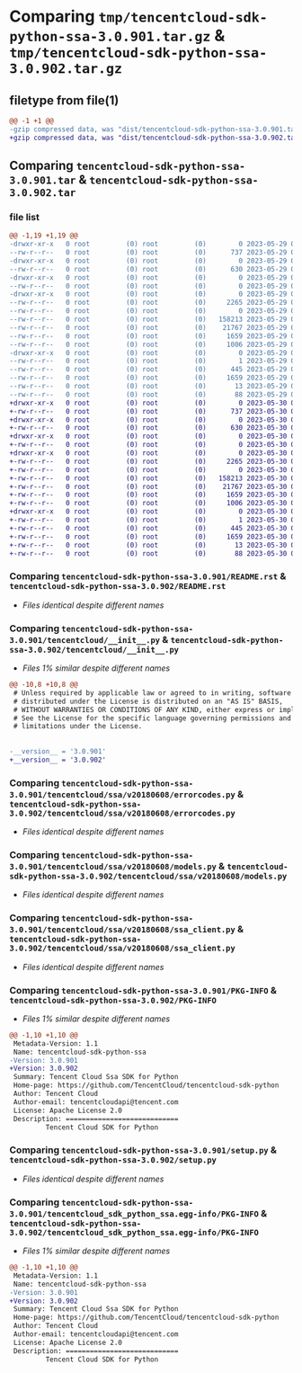 # Comparing `tmp/tencentcloud-sdk-python-ssa-3.0.901.tar.gz` & `tmp/tencentcloud-sdk-python-ssa-3.0.902.tar.gz`

## filetype from file(1)

```diff
@@ -1 +1 @@
-gzip compressed data, was "dist/tencentcloud-sdk-python-ssa-3.0.901.tar", last modified: Mon May 29 02:35:42 2023, max compression
+gzip compressed data, was "dist/tencentcloud-sdk-python-ssa-3.0.902.tar", last modified: Tue May 30 00:31:26 2023, max compression
```

## Comparing `tencentcloud-sdk-python-ssa-3.0.901.tar` & `tencentcloud-sdk-python-ssa-3.0.902.tar`

### file list

```diff
@@ -1,19 +1,19 @@
-drwxr-xr-x   0 root         (0) root         (0)        0 2023-05-29 02:35:42.000000 tencentcloud-sdk-python-ssa-3.0.901/
--rw-r--r--   0 root         (0) root         (0)      737 2023-05-29 02:35:42.000000 tencentcloud-sdk-python-ssa-3.0.901/README.rst
-drwxr-xr-x   0 root         (0) root         (0)        0 2023-05-29 02:35:42.000000 tencentcloud-sdk-python-ssa-3.0.901/tencentcloud/
--rw-r--r--   0 root         (0) root         (0)      630 2023-05-29 02:35:42.000000 tencentcloud-sdk-python-ssa-3.0.901/tencentcloud/__init__.py
-drwxr-xr-x   0 root         (0) root         (0)        0 2023-05-29 02:35:42.000000 tencentcloud-sdk-python-ssa-3.0.901/tencentcloud/ssa/
--rw-r--r--   0 root         (0) root         (0)        0 2023-05-29 02:35:42.000000 tencentcloud-sdk-python-ssa-3.0.901/tencentcloud/ssa/__init__.py
-drwxr-xr-x   0 root         (0) root         (0)        0 2023-05-29 02:35:42.000000 tencentcloud-sdk-python-ssa-3.0.901/tencentcloud/ssa/v20180608/
--rw-r--r--   0 root         (0) root         (0)     2265 2023-05-29 02:35:42.000000 tencentcloud-sdk-python-ssa-3.0.901/tencentcloud/ssa/v20180608/errorcodes.py
--rw-r--r--   0 root         (0) root         (0)        0 2023-05-29 02:35:42.000000 tencentcloud-sdk-python-ssa-3.0.901/tencentcloud/ssa/v20180608/__init__.py
--rw-r--r--   0 root         (0) root         (0)   158213 2023-05-29 02:35:42.000000 tencentcloud-sdk-python-ssa-3.0.901/tencentcloud/ssa/v20180608/models.py
--rw-r--r--   0 root         (0) root         (0)    21767 2023-05-29 02:35:42.000000 tencentcloud-sdk-python-ssa-3.0.901/tencentcloud/ssa/v20180608/ssa_client.py
--rw-r--r--   0 root         (0) root         (0)     1659 2023-05-29 02:35:42.000000 tencentcloud-sdk-python-ssa-3.0.901/PKG-INFO
--rw-r--r--   0 root         (0) root         (0)     1006 2023-05-29 02:35:42.000000 tencentcloud-sdk-python-ssa-3.0.901/setup.py
-drwxr-xr-x   0 root         (0) root         (0)        0 2023-05-29 02:35:42.000000 tencentcloud-sdk-python-ssa-3.0.901/tencentcloud_sdk_python_ssa.egg-info/
--rw-r--r--   0 root         (0) root         (0)        1 2023-05-29 02:35:42.000000 tencentcloud-sdk-python-ssa-3.0.901/tencentcloud_sdk_python_ssa.egg-info/dependency_links.txt
--rw-r--r--   0 root         (0) root         (0)      445 2023-05-29 02:35:42.000000 tencentcloud-sdk-python-ssa-3.0.901/tencentcloud_sdk_python_ssa.egg-info/SOURCES.txt
--rw-r--r--   0 root         (0) root         (0)     1659 2023-05-29 02:35:42.000000 tencentcloud-sdk-python-ssa-3.0.901/tencentcloud_sdk_python_ssa.egg-info/PKG-INFO
--rw-r--r--   0 root         (0) root         (0)       13 2023-05-29 02:35:42.000000 tencentcloud-sdk-python-ssa-3.0.901/tencentcloud_sdk_python_ssa.egg-info/top_level.txt
--rw-r--r--   0 root         (0) root         (0)       88 2023-05-29 02:35:42.000000 tencentcloud-sdk-python-ssa-3.0.901/setup.cfg
+drwxr-xr-x   0 root         (0) root         (0)        0 2023-05-30 00:31:26.000000 tencentcloud-sdk-python-ssa-3.0.902/
+-rw-r--r--   0 root         (0) root         (0)      737 2023-05-30 00:31:26.000000 tencentcloud-sdk-python-ssa-3.0.902/README.rst
+drwxr-xr-x   0 root         (0) root         (0)        0 2023-05-30 00:31:26.000000 tencentcloud-sdk-python-ssa-3.0.902/tencentcloud/
+-rw-r--r--   0 root         (0) root         (0)      630 2023-05-30 00:31:26.000000 tencentcloud-sdk-python-ssa-3.0.902/tencentcloud/__init__.py
+drwxr-xr-x   0 root         (0) root         (0)        0 2023-05-30 00:31:26.000000 tencentcloud-sdk-python-ssa-3.0.902/tencentcloud/ssa/
+-rw-r--r--   0 root         (0) root         (0)        0 2023-05-30 00:31:26.000000 tencentcloud-sdk-python-ssa-3.0.902/tencentcloud/ssa/__init__.py
+drwxr-xr-x   0 root         (0) root         (0)        0 2023-05-30 00:31:26.000000 tencentcloud-sdk-python-ssa-3.0.902/tencentcloud/ssa/v20180608/
+-rw-r--r--   0 root         (0) root         (0)     2265 2023-05-30 00:31:26.000000 tencentcloud-sdk-python-ssa-3.0.902/tencentcloud/ssa/v20180608/errorcodes.py
+-rw-r--r--   0 root         (0) root         (0)        0 2023-05-30 00:31:26.000000 tencentcloud-sdk-python-ssa-3.0.902/tencentcloud/ssa/v20180608/__init__.py
+-rw-r--r--   0 root         (0) root         (0)   158213 2023-05-30 00:31:26.000000 tencentcloud-sdk-python-ssa-3.0.902/tencentcloud/ssa/v20180608/models.py
+-rw-r--r--   0 root         (0) root         (0)    21767 2023-05-30 00:31:26.000000 tencentcloud-sdk-python-ssa-3.0.902/tencentcloud/ssa/v20180608/ssa_client.py
+-rw-r--r--   0 root         (0) root         (0)     1659 2023-05-30 00:31:26.000000 tencentcloud-sdk-python-ssa-3.0.902/PKG-INFO
+-rw-r--r--   0 root         (0) root         (0)     1006 2023-05-30 00:31:26.000000 tencentcloud-sdk-python-ssa-3.0.902/setup.py
+drwxr-xr-x   0 root         (0) root         (0)        0 2023-05-30 00:31:26.000000 tencentcloud-sdk-python-ssa-3.0.902/tencentcloud_sdk_python_ssa.egg-info/
+-rw-r--r--   0 root         (0) root         (0)        1 2023-05-30 00:31:26.000000 tencentcloud-sdk-python-ssa-3.0.902/tencentcloud_sdk_python_ssa.egg-info/dependency_links.txt
+-rw-r--r--   0 root         (0) root         (0)      445 2023-05-30 00:31:26.000000 tencentcloud-sdk-python-ssa-3.0.902/tencentcloud_sdk_python_ssa.egg-info/SOURCES.txt
+-rw-r--r--   0 root         (0) root         (0)     1659 2023-05-30 00:31:26.000000 tencentcloud-sdk-python-ssa-3.0.902/tencentcloud_sdk_python_ssa.egg-info/PKG-INFO
+-rw-r--r--   0 root         (0) root         (0)       13 2023-05-30 00:31:26.000000 tencentcloud-sdk-python-ssa-3.0.902/tencentcloud_sdk_python_ssa.egg-info/top_level.txt
+-rw-r--r--   0 root         (0) root         (0)       88 2023-05-30 00:31:26.000000 tencentcloud-sdk-python-ssa-3.0.902/setup.cfg
```

### Comparing `tencentcloud-sdk-python-ssa-3.0.901/README.rst` & `tencentcloud-sdk-python-ssa-3.0.902/README.rst`

 * *Files identical despite different names*

### Comparing `tencentcloud-sdk-python-ssa-3.0.901/tencentcloud/__init__.py` & `tencentcloud-sdk-python-ssa-3.0.902/tencentcloud/__init__.py`

 * *Files 1% similar despite different names*

```diff
@@ -10,8 +10,8 @@
 # Unless required by applicable law or agreed to in writing, software
 # distributed under the License is distributed on an "AS IS" BASIS,
 # WITHOUT WARRANTIES OR CONDITIONS OF ANY KIND, either express or implied.
 # See the License for the specific language governing permissions and
 # limitations under the License.
 
 
-__version__ = '3.0.901'
+__version__ = '3.0.902'
```

### Comparing `tencentcloud-sdk-python-ssa-3.0.901/tencentcloud/ssa/v20180608/errorcodes.py` & `tencentcloud-sdk-python-ssa-3.0.902/tencentcloud/ssa/v20180608/errorcodes.py`

 * *Files identical despite different names*

### Comparing `tencentcloud-sdk-python-ssa-3.0.901/tencentcloud/ssa/v20180608/models.py` & `tencentcloud-sdk-python-ssa-3.0.902/tencentcloud/ssa/v20180608/models.py`

 * *Files identical despite different names*

### Comparing `tencentcloud-sdk-python-ssa-3.0.901/tencentcloud/ssa/v20180608/ssa_client.py` & `tencentcloud-sdk-python-ssa-3.0.902/tencentcloud/ssa/v20180608/ssa_client.py`

 * *Files identical despite different names*

### Comparing `tencentcloud-sdk-python-ssa-3.0.901/PKG-INFO` & `tencentcloud-sdk-python-ssa-3.0.902/PKG-INFO`

 * *Files 1% similar despite different names*

```diff
@@ -1,10 +1,10 @@
 Metadata-Version: 1.1
 Name: tencentcloud-sdk-python-ssa
-Version: 3.0.901
+Version: 3.0.902
 Summary: Tencent Cloud Ssa SDK for Python
 Home-page: https://github.com/TencentCloud/tencentcloud-sdk-python
 Author: Tencent Cloud
 Author-email: tencentcloudapi@tencent.com
 License: Apache License 2.0
 Description: ============================
         Tencent Cloud SDK for Python
```

### Comparing `tencentcloud-sdk-python-ssa-3.0.901/setup.py` & `tencentcloud-sdk-python-ssa-3.0.902/setup.py`

 * *Files identical despite different names*

### Comparing `tencentcloud-sdk-python-ssa-3.0.901/tencentcloud_sdk_python_ssa.egg-info/PKG-INFO` & `tencentcloud-sdk-python-ssa-3.0.902/tencentcloud_sdk_python_ssa.egg-info/PKG-INFO`

 * *Files 1% similar despite different names*

```diff
@@ -1,10 +1,10 @@
 Metadata-Version: 1.1
 Name: tencentcloud-sdk-python-ssa
-Version: 3.0.901
+Version: 3.0.902
 Summary: Tencent Cloud Ssa SDK for Python
 Home-page: https://github.com/TencentCloud/tencentcloud-sdk-python
 Author: Tencent Cloud
 Author-email: tencentcloudapi@tencent.com
 License: Apache License 2.0
 Description: ============================
         Tencent Cloud SDK for Python
```

